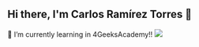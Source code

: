 ## Hi there, I'm Carlos Ramírez Torres 👋
🌱 I’m currently learning in 4GeeksAcademy!!
![](https://komarev.com/ghpvc/?username=your-github-username)

<!--
**Caarlos3/Caarlos3** is a ✨ _special_ ✨ repository because its `README.md` (this file) appears on your GitHub profile.

Here are some ideas to get you started:

- 🔭 I’m currently working on ...
- 🌱 I’m currently learning ...
- 👯 I’m looking to collaborate on ...
- 🤔 I’m looking for help with ...
- 💬 Ask me about ...
- 📫 How to reach me: ...
- 😄 Pronouns: ...
- ⚡ Fun fact: ...
-->
